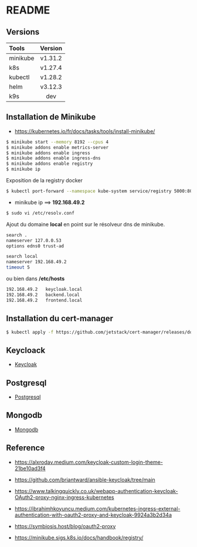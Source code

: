 # README


## Versions


| Tools  | Version | 
| :--------------- |:---------------:| 
| minikube | v1.31.2 | 
| k8s | v1.27.4 | 
| kubectl | v1.28.2 | 
| helm | v3.12.3 | 
| k9s | dev | 


## Installation de Minikube

* https://kubernetes.io/fr/docs/tasks/tools/install-minikube/

```bash
$ minikube start --memory 8192 --cpus 4 
$ minikube addons enable metrics-server
$ minikube addons enable ingress
$ minikube addons enable ingress-dns
$ minikube addons enable registry
$ minikube ip
```

Exposition de la registry docker

```bash
$ kubectl port-forward --namespace kube-system service/registry 5000:80
```

* minikube ip ==> **192.168.49.2**

```bash
$ sudo vi /etc/resolv.conf
```

Ajout du domaine **local** en point sur le résolveur dns de minikube.

```bash
search .
nameserver 127.0.0.53
options edns0 trust-ad

search local
nameserver 192.168.49.2
timeout 5
```

ou bien dans **/etc/hosts**

```bash
192.168.49.2   keycloak.local
192.168.49.2   backend.local
192.168.49.2   frontend.local
```

## Installation du cert-manager

```bash
$ kubectl apply -f https://github.com/jetstack/cert-manager/releases/download/v1.13.0/cert-manager.yaml
```


## Keycloack

* [Keycloak](./docs/keycloak.md)

## Postgresql

* [Postgresql](./docs/postgresql.md)

## Mongodb

* [Mongodb](./docs/mongodb.md)


## Reference

* https://alxrodav.medium.com/keycloak-custom-login-theme-21be10ad3f4
* https://github.com/briantward/ansible-keycloak/tree/main
* https://www.talkingquickly.co.uk/webapp-authentication-keycloak-OAuth2-proxy-nginx-ingress-kubernetes


* https://ibrahimhkoyuncu.medium.com/kubernetes-ingress-external-authentication-with-oauth2-proxy-and-keycloak-9924a3b2d34a
* https://symbiosis.host/blog/oauth2-proxy


* https://minikube.sigs.k8s.io/docs/handbook/registry/